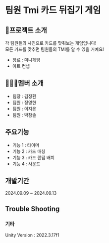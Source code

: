 # 팀원 Tmi 카드 뒤집기 게임

## 🎤프로젝트 소개
각 팀원들의 사진으로 카드를 맞춰보는 게임입니다!<br>
모든 카드를 맞추면 팀원들의 TMI를 알 수 있을 거예요!<br>
* 장르 : 미니게임
* 아트 컨셉

## 👨‍👨‍👦멤버 소개
* 팀장 : 김정환
* 팀원 : 정영한
* 팀원 : 이지윤
* 팀원 : 박참솔

## 주요기능
- 기능 1 : 타이머
- 기능 2 : 카드 매칭
- 기능 3 : 카드 랜덤 배치
- 기능 4 : 사운드

## 개발기간
2024.09.09 ~ 2024.09.13

## Trouble Shooting

### 기타
Unity Version : 2022.3.17f1
